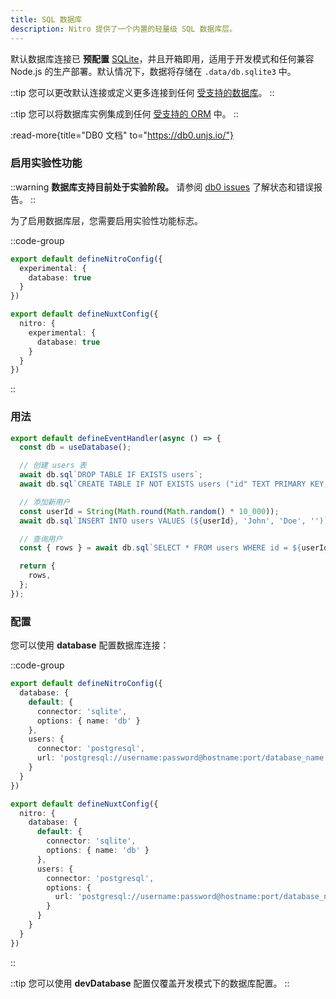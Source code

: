 ```yaml
---
title: SQL 数据库
description: Nitro 提供了一个内置的轻量级 SQL 数据库层。
---
```


默认数据库连接已 **预配置** [SQLite](https://db0.unjs.io/connectors/sqlite)，并且开箱即用，适用于开发模式和任何兼容 Node.js 的生产部署。默认情况下，数据将存储在 `.data/db.sqlite3` 中。

::tip
您可以更改默认连接或定义更多连接到任何 [受支持的数据库](https://db0.unjs.io/connectors/sqlite)。
::

::tip
您可以将数据库实例集成到任何 [受支持的 ORM](https://db0.unjs.io/integrations) 中。
::

:read-more{title="DB0 文档" to="https://db0.unjs.io/"}

### 启用实验性功能

::warning
**数据库支持目前处于实验阶段。** 请参阅 [db0 issues](https://github.com/unjs/db0/issues) 了解状态和错误报告。
::

为了启用数据库层，您需要启用实验性功能标志。

::code-group
```typescript [nitro.config.ts]
export default defineNitroConfig({
  experimental: {
    database: true
  }
})
```
```typescript [nuxt.config.ts]
export default defineNuxtConfig({
  nitro: {
    experimental: {
      database: true
    }
  }
})
```
::

### 用法

```typescript [index.ts]
export default defineEventHandler(async () => {
  const db = useDatabase();

  // 创建 users 表
  await db.sql`DROP TABLE IF EXISTS users`;
  await db.sql`CREATE TABLE IF NOT EXISTS users ("id" TEXT PRIMARY KEY, "firstName" TEXT, "lastName" TEXT, "email" TEXT)`;

  // 添加新用户
  const userId = String(Math.round(Math.random() * 10_000));
  await db.sql`INSERT INTO users VALUES (${userId}, 'John', 'Doe', '')`;

  // 查询用户
  const { rows } = await db.sql`SELECT * FROM users WHERE id = ${userId}`;

  return {
    rows,
  };
});
```

### 配置

您可以使用 **database** 配置数据库连接：

::code-group
```typescript [nitro.config.ts]
export default defineNitroConfig({
  database: {
    default: {
      connector: 'sqlite',
      options: { name: 'db' }
    },
    users: {
      connector: 'postgresql',
      url: 'postgresql://username:password@hostname:port/database_name'
    }
  }
})
```
```typescript [nuxt.config.ts]
export default defineNuxtConfig({
  nitro: {
    database: {
      default: {
        connector: 'sqlite',
        options: { name: 'db' }
      },
      users: {
        connector: 'postgresql',
        options: {
          url: 'postgresql://username:password@hostname:port/database_name'
        }
      }
    }
  }
})
```
::

::tip
您可以使用 **devDatabase** 配置仅覆盖开发模式下的数据库配置。
::
